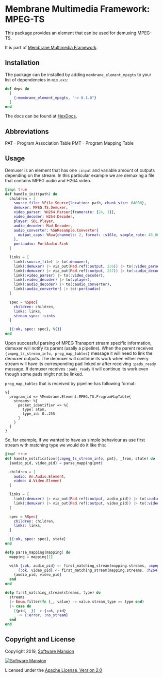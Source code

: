 # Membrane Multimedia Framework: MPEG-TS

This package provides an element that can be used for demuxing MPEG-TS.

It is part of [Membrane Multimedia Framework](https://membraneframework.org).

## Installation

The package can be installed by adding `membrane_element_mpegts` to your list of dependencies in `mix.exs`:

```elixir
def deps do
  [
    {:membrane_element_mpegts, "~> 0.1.0"}
  ]
end
```

The docs can be found at [HexDocs](https://hexdocs.pm/membrane_element_mpegts).

## Abbreviations

PAT - Program Association Table
PMT - Program Mapping Table

## Usage

Demuxer is an element that has one `:input` and variable amount of outputs depending on the stream.
In this particular example we are demuxing a file that contains MPEG audio and H264 video.

```elixir
@impl true
def handle_init(path) do
  children = [
    source_file: %File.Source{location: path, chunk_size: 64000},
    demuxer: MPEG.TS.Demuxer,
    video_parser: %H264.Parser{framerate: {24, 1}},
    video_decoder: H264.Decoder,
    player: SDL.Player,
    audio_decoder: Mad.Decoder,
    audio_converter: %SWResample.Converter{
      output_caps: %Raw{channels: 2, format: :s16le, sample_rate: 48_000}
    },
    portaudio: PortAudio.Sink
  ]

  links = [
    link(:source_file) |> to(:demuxer),
    link(:demuxer) |> via_out(Pad.ref(:output, 256)) |> to(:video_parser),
    link(:demuxer) |> via_out(Pad.ref(:output, 257)) |> to(:audio_decoder),
    link(:video_parser) |> to(:video_decoder),
    link(:video_decoder) |> to(:player),
    link(:audio_decoder) |> to(:audio_converter),
    link(:audio_converter) |> to(:portaudio)
  ]

  spec = %Spec{
    children: children,
    links: links,
    stream_sync: :sinks
  }

  {{:ok, spec: spec}, %{}}
end
```

Upon successful parsing of MPEG Transport stream specific information, demuxer will notify
its parent (usally a pipeline). When the parent receives `{:mpeg_ts_stream_info, prog_map_tables}` message it will need to
link the demuxer outputs. The demuxer will continue its work when either every stream will have its
corresponding pad linked or after receiving `:pads_ready` message. If demuxer receives
`:pads_ready` it will continue its work even though some pads might not be linked.

`prog_map_tables` that is received by pipeline has following format:

```
%{
  program_id => %Membrane.Element.MPEG.TS.ProgramMapTable{
    streams: %{
      packet_identifier => %{
        type: atom,
        type_id: 0..255
      }
    }
  }
}
```

So, far example, if we wanted to have as simple behaviour as use first stream with matching type
we would do it like this:

```elixir
@impl true
def handle_notification({:mpeg_ts_stream_info, pmt}, _from, state) do
  {audio_pid, video_pid} = parse_mapping(pmt)

  children = [
    audio: An.Audio.Element,
    video: A.Video.Element
  ]

  links = [
    link(:demuxer) |> via_out(Pad.ref(:output, audio_pid)) |> to(:audio),
    link(:demuxer) |> via_out(Pad.ref(:output, video_pid)) |> to(:video)
  ]

  spec = %Spec{
    children: children,
    links: links,
  }

  {{:ok, spec: spec}, state}
end

defp parse_mapping(mapping) do
  mapping = mapping[1]

  with {:ok, audio_pid} <- first_matching_stream(mapping.streams, :mpeg_audio),
      {:ok, video_pid} <- first_matching_stream(mapping.streams, :h264) do
    {audio_pid, video_pid}
  end
end

defp first_matching_stream(streams, type) do
  streams
  |> Enum.filter(fn {_, value} -> value.stream_type == type end)
  |> case do
    [{pid, _}] -> {:ok, pid}
    _ -> {:error, :no_stream}
  end
end
```

## Copyright and License

Copyright 2019, [Software Mansion](https://swmansion.com/?utm_source=git&utm_medium=readme&utm_campaign=membrane-element-mpegts)

[![Software Mansion](https://membraneframework.github.io/static/logo/swm_logo_readme.png)](https://swmansion.com/?utm_source=git&utm_medium=readme&utm_campaign=membrane-element-mpegts)

Licensed under the [Apache License, Version 2.0](LICENSE)
